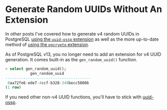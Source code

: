 # Generate Random UUIDs Without An Extension

In other posts I've covered how to generate v4 random UUIDs in PostgreSQL
[using the `uuid-ossp` extension](generate-a-uuid.md) as well as the more
up-to-date method of [using the `pgcrypto`
extension](generating-uuids-with-pgcrypto.md).

As of PostgreSQL v13, you no longer need to add an extension for v4 UUID
generation. It comes built-in as the `gen_random_uuid()` function.

```sql
> select gen_random_uuid();
           gen_random_uuid
--------------------------------------
 0aa72fe6-ede7-4ccf-b328-348becc58066
(1 row)
```

If you need other non-v4 UUID functions, you'll have to stick with
[uuid-ossp](https://www.postgresql.org/docs/current/uuid-ossp.html).
